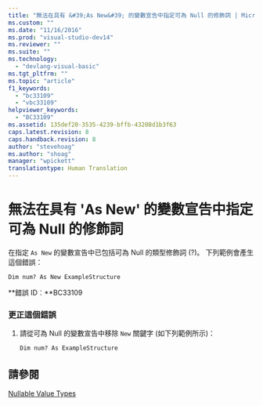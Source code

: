 ```yaml
---
title: "無法在具有 &#39;As New&#39; 的變數宣告中指定可為 Null 的修飾詞 | Microsoft Docs"
ms.custom: ""
ms.date: "11/16/2016"
ms.prod: "visual-studio-dev14"
ms.reviewer: ""
ms.suite: ""
ms.technology: 
  - "devlang-visual-basic"
ms.tgt_pltfrm: ""
ms.topic: "article"
f1_keywords: 
  - "bc33109"
  - "vbc33109"
helpviewer_keywords: 
  - "BC33109"
ms.assetid: 135def20-3535-4239-bffb-43208d1b3f63
caps.latest.revision: 8
caps.handback.revision: 8
author: "stevehoag"
ms.author: "shoag"
manager: "wpickett"
translationtype: Human Translation
---
```

# 無法在具有 &#39;As New&#39; 的變數宣告中指定可為 Null 的修飾詞
在指定 `As New` 的變數宣告中已包括可為 Null 的類型修飾詞 \(?\)。 下列範例會產生這個錯誤：  
  
```vb#  
Dim num? As New ExampleStructure  
```  
  
 **錯誤 ID︰**BC33109  
  
### 更正這個錯誤  
  
1.  請從可為 Null 的變數宣告中移除 `New` 關鍵字 \(如下列範例所示\)：  
  
    ```vb#  
    Dim num? As ExampleStructure  
    ```  
  
## 請參閱  
 [Nullable Value Types](../../visual-basic/programming-guide/language-features/data-types/nullable-value-types.md)